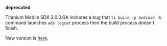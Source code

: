 **deprecated**

Titanium Mobile SDK 3.0.0.GA includes a bug that `ti build -p android -b` command launches `adb logcat` process then the build process doesn't finish.

New version is [here](https://github.com/kaosf/ti-webview).
